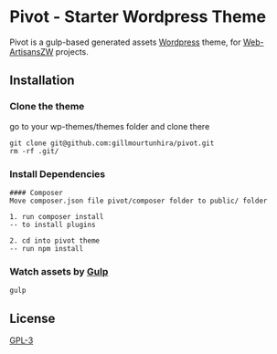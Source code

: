 # Pivot - Starter Wordpress Theme

Pivot is a gulp-based generated assets [Wordpress](https://#!) theme, for [Web-ArtisansZW](https://gillmourtunhira.com) projects.

## Installation

### Clone the theme
go to your wp-themes/themes folder and clone there
```
git clone git@github.com:gillmourtunhira/pivot.git
rm -rf .git/
```
### Install Dependencies
```
#### Composer
Move composer.json file pivot/composer folder to public/ folder

1. run composer install
-- to install plugins

2. cd into pivot theme
-- run npm install
```
### Watch assets by [Gulp](https://#!)
```
gulp
```
## License

[GPL-3](https://#!)
